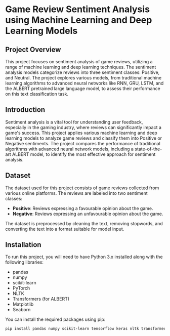 # Game Review Sentiment Analysis using Machine Learning and Deep Learning Models

## Project Overview
This project focuses on sentiment analysis of game reviews, utilizing a range of machine learning and deep learning techniques. The sentiment analysis models categorize reviews into three sentiment classes: Positive, and Neutral. The project explores various models, from traditional machine learning algorithms to advanced neural networks like RNN, GRU, LSTM, and the ALBERT pretrained large language model, to assess their performance on this text classification task.

## Introduction
Sentiment analysis is a vital tool for understanding user feedback, especially in the gaming industry, where reviews can significantly impact a game's success. This project applies various machine learning and deep learning models to analyze game reviews and classify them into Positive or Negative sentiments. The project compares the performance of traditional algorithms with advanced neural network models, including a state-of-the-art ALBERT model, to identify the most effective approach for sentiment analysis.

## Dataset
The dataset used for this project consists of game reviews collected from various online platforms. The reviews are labeled into two sentiment classes:
- **Positive**: Reviews expressing a favourable opinion about the game.
- **Negative**: Reviews expressing an unfavourable opinion about the game.

The dataset is preprocessed by cleaning the text, removing stopwords, and converting the text into a format suitable for model input.

## Installation
To run this project, you will need to have Python 3.x installed along with the following libraries:

- pandas
- numpy
- scikit-learn
- PyTorch
- NLTK
- Transformers (for ALBERT)
- Matplotlib
- Seaborn

You can install the required packages using pip:
```bash
pip install pandas numpy scikit-learn tensorflow keras nltk transformers matplotlib seaborn
